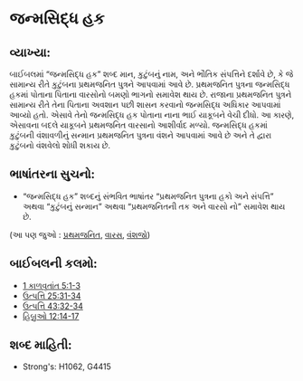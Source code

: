 # જન્મસિદ્ધ હક 

## વ્યાખ્યા: 

બાઈબલમાં “જન્મસિદ્ધ હક” શબ્દ માન, કુટુંબનું નામ, અને ભૌતિક સંપત્તિને દર્શાવે છે, કે જે સામાન્ય રીતે કુટુંબના પ્રથમજનિત પુત્રને આપવામાં આવે છે.
પ્રથમજનિત પુત્રના જન્મસિદ્ધ હકમાં પોતાના પિતાના વારસોનો બમણો ભાગનો સમાવેશ થાય છે.
રાજાના પ્રથમજનિત પુત્રને સામાન્ય રીતે તેના પિતાના અવશાન પછી શાસન કરવાનો જન્મસિદ્ધ અધિકાર આપવામાં આવ્યો હતો.
એસાવે તેનો જન્મસિદ્ધ હક પોતાના નાના ભાઈ યાકૂબને વેચી દીધો.
આ કારણે, એસાવના બદલે યાકૂબને પ્રથમજનિત વારસાનો આશીર્વાદ મળ્યો.
જન્મસિદ્ધ હકમાં કુટુંબની વંશાવળીનું સન્માન પ્રથમજનિત પુત્રના વંશને આપવામાં આવે છે અને તે દ્વારા કુટુંબનો વંશવેલો શોધી શકાય છે.

## ભાષાંતરના સુચનો: 

* “જન્મસિદ્ધ હક” શબ્દનું સંભવિત ભાષાંતર “પ્રથમજનિત પુત્રના હકો અને સંપત્તિ” અથવા “કુટુંબનું સન્માન” અથવા “પ્રથમજનિતની તક અને વારસો નો” સમાવેશ થાય છે.

(આ પણ જુઓ : [પ્રથમજનિત](../other/firstborn.md), [વારસ](../kt/inherit.md), [વંશજો](../other/descendant.md))

## બાઈબલની કલમો: 

* [1 કાળવૃતાંત  5:1-3](rc://gu/tn/help/1ch/05/01)
* [ઉત્પત્તિ  25:31-34](rc://gu/tn/help/gen/25/31)
* [ઉત્પત્તિ 43:32-34](rc://gu/tn/help/gen/43/32)
* [હિબ્રુઓ 12:14-17](rc://gu/tn/help/heb/12/14)

## શબ્દ માહિતી: 

* Strong's: H1062, G4415
